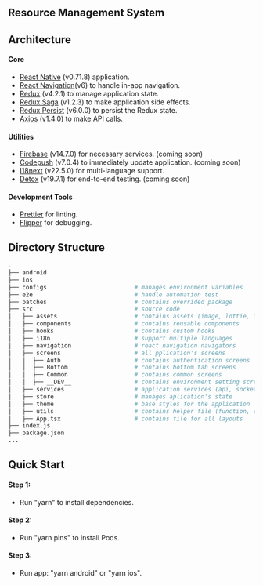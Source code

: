 ## Resource Management System

## Architecture

#### Core

- [React Native](https://reactnative.dev) (v0.71.8) application.
- [React Navigation](https://reactnavigation.org)(v6) to handle in-app navigation.
- [Redux](https://redux.js.org) (v4.2.1) to manage application state.
- [Redux Saga](https://redux-saga.js.org) (v1.2.3) to make application side effects.
- [Redux Persist](https://github.com/rt2zz/redux-persist) (v6.0.0) to persist the Redux state.
- [Axios](https://github.com/axios/axios) (v1.4.0) to make API calls.

#### Utilities

- [Firebase](https://rnfirebase.io) (v14.7.0) for necessary services. (coming soon)
- [Codepush](https://github.com/microsoft/react-native-code-push) (v7.0.4) to immediately update application. (coming soon)
- [I18next](https://www.i18next.com) (v22.5.0) for multi-language support.
- [Detox](https://github.com/wix/Detox) (v19.7.1) for end-to-end testing. (coming soon)

#### Development Tools

- [Prettier](https://prettier.io/) for linting.
- [Flipper](https://fbflipper.com/) for debugging.

## Directory Structure

```bash
.
├── android
├── ios
├── configs                         # manages environment variables
├── e2e                             # handle automation test
├── patches                         # contains overrided package
├── src                             # source code
│   ├── assets                      # contains assets (image, lottie, font, ...)
│   ├── components                  # contains reusable components
│   ├── hooks                       # contains custom hooks
│   ├── i18n                        # support multiple languages
│   ├── navigation                  # react navigation navigators
│   ├── screens                     # all pplication's screens
│   │  ├── Auth                     # contains authentication screens
│   │  ├── Bottom                   # contains bottom tab screens
│   │  ├── Common                   # contains common screens
│   │  ├── __DEV__                  # contains environment setting screens
│   ├── services                    # application services (api, socket, notification, ...)
│   ├── store                       # manages aplication's state
│   ├── theme                       # base styles for the application
│   ├── utils                       # contains helper file (function, constant, storage, ...)
│   ├── App.tsx                     # contains file for all layouts
├── index.js
├── package.json
...
```

## Quick Start

#### Step 1:

- Run "yarn" to install dependencies.

#### Step 2:

- Run "yarn pins" to install Pods.

#### Step 3:

- Run app: "yarn android" or "yarn ios".
